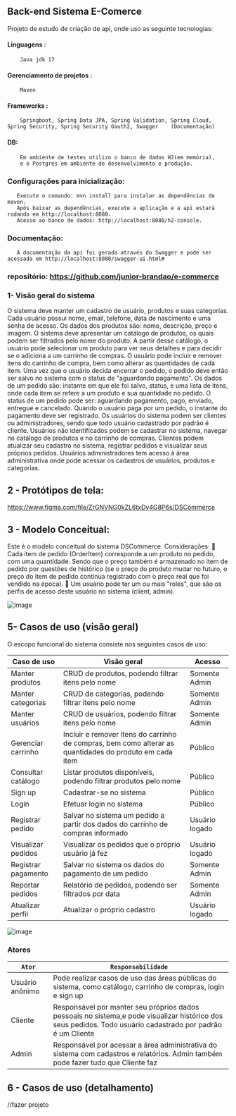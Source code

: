## Back-end Sistema E-Comerce
 Projeto de estudo de criação de api, onde uso as seguinte tecnologias:
   #### Linguagens :
        Java jdk 17 
   #### Gerenciamento de projetos :
        Maven
   #### Frameworks :
        Springboot, Spring Data JPA, Spring Validation, Spring Cloud, Spring Security, Spring Security Oauth2, Swagger    (Documentação)
   #### DB:
        Em ambiente de testes utilizo o banco de dados H2(em memória),
        e o Postgres em ambiente de desenvolvimento e produção.
   ### Configurações para inicialização:
       Execute o comando: mvn install para instalar as dependências do maven.
       Após baixar as dependências, execute a aplicação e a api estará rodando em http://localhost:8080.
       Acesso ao banco de dados: http://localhost:8080/h2-console.
   ### Documentação:
       A documentação da api foi gerada através do Swagger e pode ser acessada em http://localhost:8080/swagger-ui.html#

### repositório: https://github.com/junior-brandao/e-commerce 

### 1- Visão geral do sistema
   O sistema deve manter um cadastro de usuário, produtos e suas categorias. Cada
   usuário possui nome, email, telefone, data de nascimento e uma senha de acesso. Os
   dados dos produtos são: nome, descrição, preço e imagem. O sistema deve apresentar
   um catálogo de produtos, os quais podem ser filtrados pelo nome do produto. A partir
   desse catálogo, o usuário pode selecionar um produto para ver seus detalhes e para
   decidir se o adiciona a um carrinho de compras. O usuário pode incluir e remover itens
   do carrinho de compra, bem como alterar as quantidades de cada item. Uma vez que o
   usuário decida encerrar o pedido, o pedido deve então ser salvo no sistema com o status
   de "aguardando pagamento". Os dados de um pedido são: instante em que ele foi salvo,
   status, e uma lista de itens, onde cada item se refere a um produto e sua quantidade no
   pedido. O status de um pedido pode ser: aguardando pagamento, pago, enviado,
   entregue e cancelado. Quando o usuário paga por um pedido, o instante do pagamento
   deve ser registrado. Os usuários do sistema podem ser clientes ou administradores,
   sendo que todo usuário cadastrado por padrão é cliente. Usuários não identificados
   podem se cadastrar no sistema, navegar no catálogo de produtos e no carrinho de
   compras. Clientes podem atualizar seu cadastro no sistema, registrar pedidos e visualizar
   seus próprios pedidos. Usuários administradores tem acesso à área administrativa onde
   pode acessar os cadastros de usuários, produtos e categorias.

## 2 - Protótipos de tela: 

https://www.figma.com/file/ZrGNVNG0kZL6txDv4G8P6s/DSCommerce

## 3 - Modelo Conceitual: 
Este é o modelo conceitual do sistema DSCommerce. Considerações:
   Cada item de pedido (OrderItem) corresponde a um produto no pedido, com uma
quantidade. Sendo que o preço também é armazenado no item de pedido por
questões de histórico (se o preço do produto mudar no futuro, o preço do item de
pedido continua registrado com o preço real que foi vendido na época).
   Um usuário pode ter um ou mais "roles", que são os perfis de acesso deste usuário
no sistema (client, admin).

![image](https://github.com/junior-brandao/e-commerce/assets/140202509/6ad23843-fccc-4735-a71f-a98cb470d092)

## 5- Casos de uso (visão geral)
O escopo funcional do sistema consiste nos seguintes casos de uso:

| Caso de uso                                         | Visão geral                                                                                              | Acesso             |
|-----------------------------------------------------|----------------------------------------------------------------------------------------------------------|--------------------|
| Manter produtos                                     | CRUD de produtos, podendo filtrar itens pelo nome                                                        | Somente Admin      |
| Manter categorias                                   | CRUD de categorias, podendo filtrar itens pelo nome                                                      | Somente Admin      |
| Manter usuários                                     | CRUD de usuários, podendo filtrar itens pelo nome                                                        | Somente Admin      |
| Gerenciar carrinho                                  | Incluir e remover itens do carrinho de compras, bem  como alterar as quantidades do produto em cada item | Público            |
| Consultar catálogo                                  | Listar produtos disponíveis, podendo filtrar produtos pelo nome                                          | Público            |
| Sign up                                             | Cadastrar-se no sistema                                                                                  | Público            |
| Login                                               | Efetuar login no sistema                                                                                 | Público            |
| Registrar pedido                                    | Salvar no sistema um pedido a partir dos dados do carrinho de compras informado                          | Usuário logado     |
| Visualizar pedidos                                  | Visualizar os pedidos que o próprio usuário já fez                                                       | Usuário logado     |
| Registrar pagamento                                 | Salvar no sistema os dados do pagamento de um pedido                                                     | Somente Admin      |
| Reportar pedidos                                    | Relatório de pedidos, podendo ser filtrados por data                                                     | Somente Admin      |
| Atualizar perfil                                    | Atualizar o próprio cadastro                                                                             | Usuário logado     |

![image](https://github.com/junior-brandao/e-commerce/assets/140202509/2ed5d20d-f271-4c28-83fc-6047ec321a5d)
### Atores
| `Ator`          | `Responsabilidade`                                                                                                                                          |
|-----------------|----------------------------------------------------------------------------------------------------------------------------------------------------------------|
| Usuário anônimo | Pode realizar casos de uso das áreas públicas do sistema, como catálogo, carrinho de compras, login e sign up                                       |
| Cliente         | Responsável por manter seu próprios dados pessoais no sistema,e pode visualizar histórico dos seus pedidos. Todo usuário cadastrado por padrão é um Cliente |
| Admin           | Responsável por acessar a área administrativa do sistema com cadastros e relatórios. Admin também pode fazer tudo que Cliente faz                            |


## 6 - Casos de uso (detalhamento) 
   //fazer projeto
